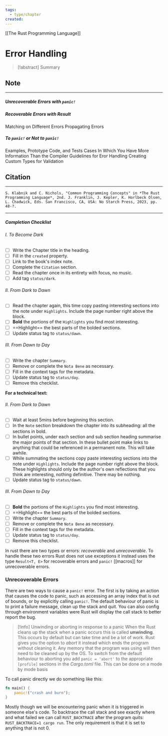 ```yaml
---
tags:
  - type/chapter
created:
---
```

[[The Rust Programming Language]]
# Error Handling

> [!abstract] Summary
## Note
---
##### Unrecoverable Errors with `panic!`
##### Recoverable Errors with Result
Matching on Different Errors
Propagating Errors
##### To `panic!` or Not to `panic!`
Examples, Prototype Code, and Tests
Cases In Which You Have More Information Than the Compiler
Guidelines for Eror Handling
Creating Custom Types for Validation
## Citation
---
```
S. Klabnik and C. Nichols, "Common Programming Concepts" in *The Rust Programming Language*, 2nd. J. Franklin, J. Kepler, K. Horlbeck Olsen, L. Chadwick, Eds. San Francisco, CA, USA: No Starch Press, 2023, pp. 48-?.
```
---
##### Completion Checklist
###### I. To Become Dark
- [ ] Write the Chapter title in the heading.
- [ ] Fill in the `created` property.
- [ ] Link to the book's index note.
- [ ] Complete the `Citation` section.
- [ ] Read the chapter once in its entirety with focus, no music.
- [ ] Add tag `status/dark`.
###### II. From Dark to Dawn
- [ ] Read the chapter again, this time copy pasting interesting sections into the note under `Highlights`. Include the page number right above the block.
- [ ] **Bold** the portions of the `Highlights` you find most interesting.
- [ ] ==Highlight== the best parts of the bolded sections.
- [ ] Update status tag to `status/dawn`.
###### III. From Dawn to Day
- [ ] Write the chapter `Summary`.
- [ ] Remove or complete the `Nota Bene` as necessary.
- [ ] Fill in the context tags for the metadata.
- [ ] Update status tag to `status/day`.
- [ ] Remove this checklist.

**For a technical text:**
###### II. From Dark to Dawn
- [ ] Wait at least 5mins before beginning this section.
- [ ] In the `Note` section breakdown the chapter into its subheading: all the sections in bold.
- [ ] In bullet points, under each section and sub section heading summarise the major points of that section. In these bullet point make links to anything that could be referenced in a permanent note. This will take awhile.
- [ ] While summating the sections copy paste interesting sections into the note under `Highlights`. Include the page number right above the block. These highlights should only be the author's own reflections that you think are interesting, nothing definitive. There may be nothing.
- [ ] Update status tag to `status/dawn`.
###### III. From Dawn to Day
- [ ]  **Bold** the portions of the `Highlights` you find most interesting.
- [ ] ==Highlight== the best parts of the bolded sections.
- [ ] Write the chapter `Summary`.
- [ ] Remove or complete the `Nota Bene` as necessary.
- [ ] Fill in the context tags for the metadata.
- [ ] Update status tag to `status/day`.
- [ ] Remove this checklist.

In rust there are two types or errors: *recoverable* and *unrecoverable*. To handle these two errors Rust does not use exceptions it instead uses the type `Result<T, E>` for recoverable errors and `panic!` [[macros]] for unrecoverable errors. 

### Unrecoverable Errors

There are two ways to cause a `panic!` error. The first is by taking an action that causes the code to panic, such as accessing an array index that is out of bounds, or by explicitly calling `panic!`. The default behaviour of panic is to print a failure message, clean up the stack and quit. You can also config through environment variables were Rust will display the call stack to better report the bug.

> [!info] Unwinding or aborting in response to a panic
> When the Rust cleans up the stack when a panic occurs this is called **unwinding**. This occurs by default but can take time and be a lot of work. Rust gives you the option to *abort* it instead which ends the program without cleaning it.
> Any memory that the program was using will then need to be cleaned up by the OS. To switch from the default behaviour to aborting you add `panic = 'abort'` to the appropriate `[profile]` sections in the *Cargo.toml* file. This can be done on a mode by mode basis

To call panic directly we do something like this:

```rust
fn main() {
    panic!("crash and burn");
}
```

Mostly though we will be encountering panic when it is triggered in someone else's code. To backtrace the call stack and see exactly where and what failed we can call `RUST_BACKTRACE` after the program quits: `RUST_BACKTRACE=1 cargo run`. The only requirement is that it is set to anything that is not 0.